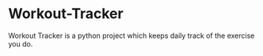 # Workout-Tracker
Workout Tracker is a python project which keeps daily track of the exercise you do. 

